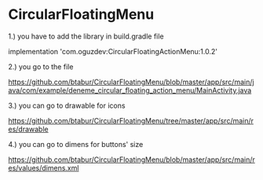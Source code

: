 # CircularFloatingMenu

1.) you have to add the library in build.gradle file

implementation 'com.oguzdev:CircularFloatingActionMenu:1.0.2'

2.) you go to the file

https://github.com/btabur/CircularFloatingMenu/blob/master/app/src/main/java/com/example/deneme_circular_floating_action_menu/MainActivity.java

3.) you can go to drawable for icons

https://github.com/btabur/CircularFloatingMenu/tree/master/app/src/main/res/drawable

4.) you can go to dimens for buttons' size

https://github.com/btabur/CircularFloatingMenu/blob/master/app/src/main/res/values/dimens.xml
